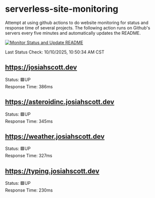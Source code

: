 # serverless-site-monitoring
Attempt at using github actions to do website monitoring for status and response time of several projects. The following action runs on Github's servers every five minutes and automatically updates the README.  

[![Monitor Status and Update README](https://github.com/JosiahSco/serverless-site-monitoring/actions/workflows/monitor.yaml/badge.svg)](https://github.com/JosiahSco/serverless-site-monitoring/actions/workflows/monitor.yaml)

Last Status Check: 10/10/2025, 10:50:34 AM CST

## https://josiahscott.dev
Status: 🟩UP  
Response Time: 386ms

## https://asteroidinc.josiahscott.dev
Status: 🟩UP  
Response Time: 345ms

## https://weather.josiahscott.dev
Status: 🟩UP  
Response Time: 327ms

## https://typing.josiahscott.dev
Status: 🟩UP  
Response Time: 230ms

